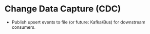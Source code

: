 # Change Data Capture (CDC)
- Publish upsert events to file (or future: Kafka/Bus) for downstream consumers.
